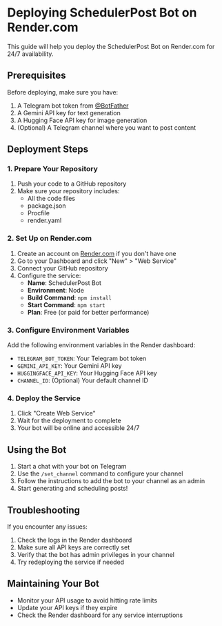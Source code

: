 # Deploying SchedulerPost Bot on Render.com

This guide will help you deploy the SchedulerPost Bot on Render.com for 24/7 availability.

## Prerequisites

Before deploying, make sure you have:

1. A Telegram bot token from [@BotFather](https://t.me/BotFather)
2. A Gemini API key for text generation
3. A Hugging Face API key for image generation
4. (Optional) A Telegram channel where you want to post content

## Deployment Steps

### 1. Prepare Your Repository

1. Push your code to a GitHub repository
2. Make sure your repository includes:
   - All the code files
   - package.json
   - Procfile
   - render.yaml

### 2. Set Up on Render.com

1. Create an account on [Render.com](https://render.com) if you don't have one
2. Go to your Dashboard and click "New" > "Web Service"
3. Connect your GitHub repository
4. Configure the service:
   - **Name**: SchedulerPost Bot
   - **Environment**: Node
   - **Build Command**: `npm install`
   - **Start Command**: `npm start`
   - **Plan**: Free (or paid for better performance)

### 3. Configure Environment Variables

Add the following environment variables in the Render dashboard:

- `TELEGRAM_BOT_TOKEN`: Your Telegram bot token
- `GEMINI_API_KEY`: Your Gemini API key
- `HUGGINGFACE_API_KEY`: Your Hugging Face API key
- `CHANNEL_ID`: (Optional) Your default channel ID

### 4. Deploy the Service

1. Click "Create Web Service"
2. Wait for the deployment to complete
3. Your bot will be online and accessible 24/7

## Using the Bot

1. Start a chat with your bot on Telegram
2. Use the `/set_channel` command to configure your channel
3. Follow the instructions to add the bot to your channel as an admin
4. Start generating and scheduling posts!

## Troubleshooting

If you encounter any issues:

1. Check the logs in the Render dashboard
2. Make sure all API keys are correctly set
3. Verify that the bot has admin privileges in your channel
4. Try redeploying the service if needed

## Maintaining Your Bot

- Monitor your API usage to avoid hitting rate limits
- Update your API keys if they expire
- Check the Render dashboard for any service interruptions